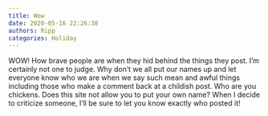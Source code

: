 ```yaml
---
title: Wow
date: 2020-05-16 22:26:38
authors: Ripp
categories: Holiday
---
```


 WOW!  How brave people are when they hid behind the things they post. I’m certainly not one to judge.   Why don’t we all put our names up and let everyone know who we are when we say such mean and awful things including those who make a comment back at a childish post.  Who are you chickens. Does this site not allow you to put your own name?  When I decide to criticize someone, I’ll be sure to let you know exactly who posted it!